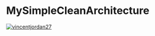 # MySimpleCleanArchitecture
[![vincentjordan27](https://circleci.com/gh/vincentjordan27/SimpleCleanArchitecture.svg?style=svg)](https://circleci.com/gh/vincentjordan27/SimpleCleanArchitecture)
